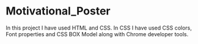 # Motivational_Poster
In this project I have used HTML and CSS. In CSS I have used CSS colors, Font properties and CSS BOX Model along with Chrome developer tools.  
